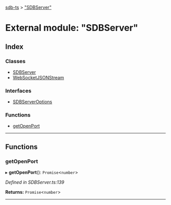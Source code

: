 [sdb-ts](../README.md) > ["SDBServer"](../modules/_sdbserver_.md)

# External module: "SDBServer"

## Index

### Classes

* [SDBServer](../classes/_sdbserver_.sdbserver.md)
* [WebSocketJSONStream](../classes/_sdbserver_.websocketjsonstream.md)

### Interfaces

* [SDBServerOptions](../interfaces/_sdbserver_.sdbserveroptions.md)

### Functions

* [getOpenPort](_sdbserver_.md#getopenport)

---

## Functions

<a id="getopenport"></a>

###  getOpenPort

▸ **getOpenPort**(): `Promise`<`number`>

*Defined in SDBServer.ts:139*

**Returns:** `Promise`<`number`>

___

